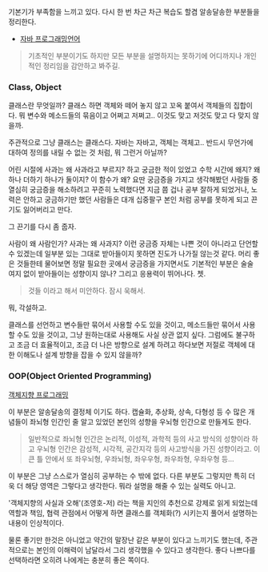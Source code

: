 
기본기가 부족함을 느끼고 있다. 다시 한 번 차근 차근 복습도 할겸 알송달송한 부분들을 정리한다.

- [자바 프로그래밍언어](https://ko.wikipedia.org/wiki/%EC%9E%90%EB%B0%94_(%ED%94%84%EB%A1%9C%EA%B7%B8%EB%9E%98%EB%B0%8D_%EC%96%B8%EC%96%B4) "위키")

>기초적인 부분이기도 하지만 모든 부분을 설명하지는 못하기에 어디까지나 개인적인 정리임을 감안하고 봐주길.  

### Class, Object

클래스란 무엇일까? 클래스 하면 객체와 떼어 놓지 않고 꼬옥 붙여서 객체들의 집합이다. 
뭐 변수와 메소드들의 묶음이고 어쩌고 저쩌고.. 이것도 맞고 저것도 맞고 다 맞지 않을까.

주관적으로 그냥 클래스는 클래스다. 자바는 자바고, 객체는 객체고.. 반드시 무언가에 대하여 
정의를 내릴 수 없는 것 처럼, 뭐 그런거 아닐까?

어린 시절에 사과는 왜 사과라고 부르지? 하고 궁금한 적이 있었고 수학 시간에 왜지? 
왜 하나 더하기 하나가 둘이지? 이 함수가 왜? 요딴 궁금증을 가지고 생각해봤던 사람들 중 
열심히 궁금증을 해소하려고 꾸준히 노력했다면 지금 쯤 겁나 공부 잘하게 되었거나, 노력은 
안하고 궁금하기만 했던 사람들은 대개 십중팔구 본인 처럼 공부를 못하게 되고 끈기도 잃어버리고 만다.

그 끈기를 다시 좀 줍자.

사람이 왜 사람인가? 사과는 왜 사과지? 이런 궁금증 자체는 나쁜 것이 아니라고 단언할 수 있겠는데
일부분 있는 그대로 받아들이지 못하면 진도가 나가질 않는것 같다. 머리 좋은 것들한테 물어보면 
정말 필요한 곳에서 궁금증을 가지면서도 기본적인 부분은 술술 여지 없이 받아들이는 성향이지 않나?
그리고 응용력이 뛰어나다. 쳇.

>것들 이라고 해서 미안하다. 잠시 욱해서.

뭐, 각설하고.

클래스를 선언하고 변수들만 묶어서 사용할 수도 있을 것이고, 메소드들만 묶어서 사용할 수도 있을 것이고, 
그냥 원하는대로 사용해도 사실 상관 없지 싶다. 그럼에도 불구하고 조금 더 효율적이고, 조금 더 나은 방향으로 
설계 하려고 하다보면 저절로 객체에 대한 이해도나 설계 방향을 잡을 수 있지 않을까?

### OOP(Object Oriented Programming)

[객체지향 프로그래밍](https://ko.wikipedia.org/wiki/%EA%B0%9D%EC%B2%B4_%EC%A7%80%ED%96%A5_%ED%94%84%EB%A1%9C%EA%B7%B8%EB%9E%98%EB%B0%8D "위키백과")

이 부분은 알송달송의 결정체 이기도 하다. 캡슐화, 추상화, 상속, 다형성 등 수 많은 개념들이 좌뇌형 인간인 줄 
알고 있었던 본인의 성향을 우뇌형 인간으로 만들게도 한다.

>일반적으로 좌뇌형 인간은 논리적, 이성적, 과학적 등의 사고 방식의 성향이라 하고 우뇌형 인간은 감성적, 시각적, 공간지각 등의
사고방식을 가진 성향이라고. 이 큰 틀 안에서 또 좌우뇌형, 우좌뇌형, 좌우우형, 좌우좌형, 우좌우형 등...

이 부분은 그냥 스스로가 열심히 공부하는 수 밖에 없다. 다른 부분도 그렇지만 특히 더욱 더 해당 영역은
그렇다고 생각한다. 뭐라 설명을 해줄 수 있는 실력도 아니고.

'객체지향의 사실과 오해'(조영호-저) 라는 책을 지인의 추천으로 강제로 읽게 되었는데
역할과 책임, 협력 관점에서 어떻게 하면 클래스를 객체화(?) 시키는지 풀어서 설명하는 내용이 인상적이다.

물론 좋기만 한것은 아니었고 약간의 말장난 같은 부분이 있다고 느끼기도 했는데, 주관적으로는 본인의 이해력이 
남달라서 그리 생각했을 수 있다고 생각한다. 좋다 나쁘다를 선택하라면 오히려 나에게는 충분히 좋은 쪽이다.

